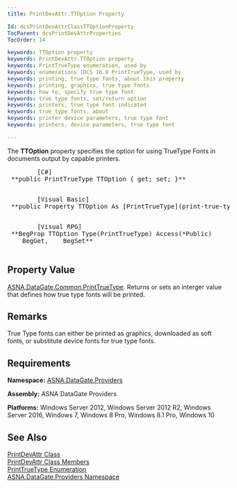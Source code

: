 ```yaml
---
title: PrintDevAttr.TTOption Property

Id: dcsPrintDevAttrClassTTOptionProperty
TocParent: dcsPrintDevAttrProperties
TocOrder: 14

keywords: TTOption property
keywords: PrintDevAttr.TTOption property
keywords: PrintTrueType enumeration, used by
keywords: enumerations [DCS 16.0 PrintTrueType, used by
keywords: printing, true type fonts, about this property
keywords: printing, graphics, true type fonts
keywords: how to, specify true type font
keywords: true type fonts, set/return option
keywords: printers, true type font indicated
keywords: true type fonts, about
keywords: printer device parameters, true type font
keywords: printers, device parameters, true type font

---
```


The **TTOption** property specifies the option for using TrueType Fonts in documents output by capable printers. 
<pre class="prettyprint">
        <span class="lang">[C#]</span>
 **public PrintTrueType TTOption { get; set; }** 
      </pre>
<pre class="prettyprint">
        <span class="lang">[Visual Basic] </span>
 **public Property TTOption As [PrintTrueType](print-true-type-enumeration.html)** 
      </pre>
<pre class="prettyprint">
        <span class="lang">[Visual RPG]</span>
 **BegProp TTOption Type(PrintTrueType) Access(*Public) <br />    BegGet,    BegSet** 
      </pre>

## Property Value

[ASNA.DataGate.Common.PrintTrueType](print-true-type-enumeration.html). Returns or sets an interger value that defines how true type fonts will be printed. 
## Remarks

True Type fonts can either be printed as graphics, downloaded as soft fonts, or substitute device fonts for true type fonts.
## Requirements

**Namespace:** [ ASNA.DataGate.Providers](datagate-providers-namespace.html) 

**Assembly:** ASNA DataGate Providers

**Platforms:** Windows Server 2012, Windows Server 2012 R2, Windows Server 2016, Windows 7, Windows 8 Pro, Windows 8.1 Pro, Windows 10
## See Also


[PrintDevAttr Class](print-dev-attr-class.html)
      <br />
[PrintDevAttr Class Members](print-dev-attr-members.html)
      <br />
[PrintTrueType Enumeration](print-true-type-enumeration.html)
      <br />
[ASNA.DataGate.Providers Namespace](datagate-providers-namespace.html)

